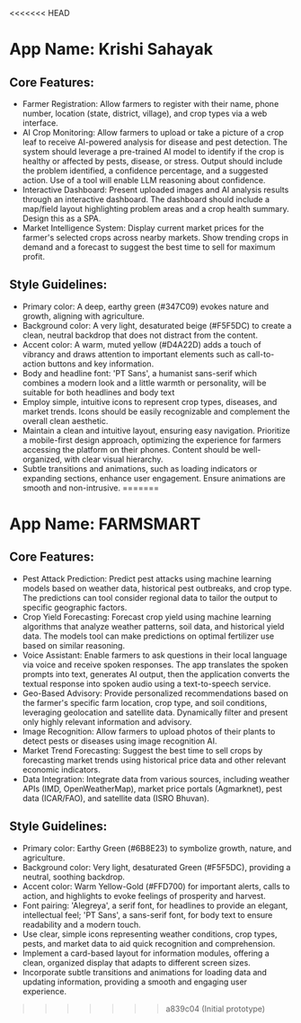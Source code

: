 <<<<<<< HEAD
# **App Name**: Krishi Sahayak

## Core Features:

- Farmer Registration: Allow farmers to register with their name, phone number, location (state, district, village), and crop types via a web interface.
- AI Crop Monitoring: Allow farmers to upload or take a picture of a crop leaf to receive AI-powered analysis for disease and pest detection. The system should leverage a pre-trained AI model to identify if the crop is healthy or affected by pests, disease, or stress. Output should include the problem identified, a confidence percentage, and a suggested action. Use of a tool will enable LLM reasoning about confidence.
- Interactive Dashboard: Present uploaded images and AI analysis results through an interactive dashboard. The dashboard should include a map/field layout highlighting problem areas and a crop health summary. Design this as a SPA.
- Market Intelligence System: Display current market prices for the farmer's selected crops across nearby markets. Show trending crops in demand and a forecast to suggest the best time to sell for maximum profit.

## Style Guidelines:

- Primary color: A deep, earthy green (#347C09) evokes nature and growth, aligning with agriculture.
- Background color: A very light, desaturated beige (#F5F5DC) to create a clean, neutral backdrop that does not distract from the content.
- Accent color: A warm, muted yellow (#D4A22D) adds a touch of vibrancy and draws attention to important elements such as call-to-action buttons and key information.
- Body and headline font: 'PT Sans', a humanist sans-serif which combines a modern look and a little warmth or personality, will be suitable for both headlines and body text
- Employ simple, intuitive icons to represent crop types, diseases, and market trends. Icons should be easily recognizable and complement the overall clean aesthetic.
- Maintain a clean and intuitive layout, ensuring easy navigation. Prioritize a mobile-first design approach, optimizing the experience for farmers accessing the platform on their phones. Content should be well-organized, with clear visual hierarchy.
- Subtle transitions and animations, such as loading indicators or expanding sections, enhance user engagement. Ensure animations are smooth and non-intrusive.
=======
# **App Name**: FARMSMART

## Core Features:

- Pest Attack Prediction: Predict pest attacks using machine learning models based on weather data, historical pest outbreaks, and crop type. The predictions can tool consider regional data to tailor the output to specific geographic factors.
- Crop Yield Forecasting: Forecast crop yield using machine learning algorithms that analyze weather patterns, soil data, and historical yield data. The models tool can make predictions on optimal fertilizer use based on similar reasoning.
- Voice Assistant: Enable farmers to ask questions in their local language via voice and receive spoken responses. The app translates the spoken prompts into text, generates AI output, then the application converts the textual response into spoken audio using a text-to-speech service.
- Geo-Based Advisory: Provide personalized recommendations based on the farmer's specific farm location, crop type, and soil conditions, leveraging geolocation and satellite data. Dynamically filter and present only highly relevant information and advisory.
- Image Recognition: Allow farmers to upload photos of their plants to detect pests or diseases using image recognition AI.
- Market Trend Forecasting: Suggest the best time to sell crops by forecasting market trends using historical price data and other relevant economic indicators.
- Data Integration: Integrate data from various sources, including weather APIs (IMD, OpenWeatherMap), market price portals (Agmarknet), pest data (ICAR/FAO), and satellite data (ISRO Bhuvan).

## Style Guidelines:

- Primary color: Earthy Green (#6B8E23) to symbolize growth, nature, and agriculture.
- Background color: Very light, desaturated Green (#F5F5DC), providing a neutral, soothing backdrop.
- Accent color: Warm Yellow-Gold (#FFD700) for important alerts, calls to action, and highlights to evoke feelings of prosperity and harvest.
- Font pairing: 'Alegreya', a serif font, for headlines to provide an elegant, intellectual feel; 'PT Sans', a sans-serif font, for body text to ensure readability and a modern touch.
- Use clear, simple icons representing weather conditions, crop types, pests, and market data to aid quick recognition and comprehension.
- Implement a card-based layout for information modules, offering a clean, organized display that adapts to different screen sizes.
- Incorporate subtle transitions and animations for loading data and updating information, providing a smooth and engaging user experience.
>>>>>>> a839c04 (Initial prototype)
